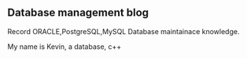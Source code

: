 ## Database management blog

Record ORACLE,PostgreSQL,MySQL Database maintainace knowledge.

My name is Kevin, a database, c++ 
